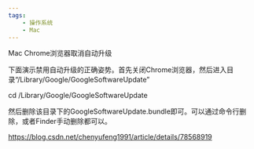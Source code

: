 ```yaml
---
tags:
    - 操作系统
    - Mac
---
```


Mac Chrome浏览器取消自动升级

下面演示禁用自动升级的正确姿势。首先关闭Chrome浏览器，然后进入目录“/Library/Google/GoogleSoftwareUpdate”



cd /Library/Google/GoogleSoftwareUpdate



然后删除该目录下的GoogleSoftwareUpdate.bundle即可。可以通过命令行删除，或者Finder手动删除都可以。



https://blog.csdn.net/chenyufeng1991/article/details/78568919

